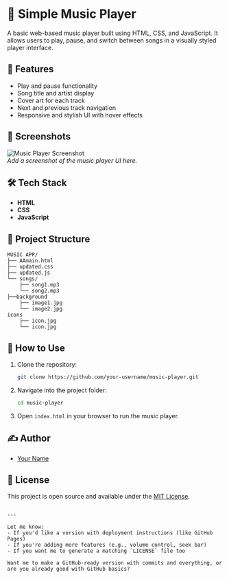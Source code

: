 # 🎵 Simple Music Player

A basic web-based music player built using HTML, CSS, and JavaScript. It allows users to play, pause, and switch between songs in a visually styled player interface.

## 🚀 Features

- Play and pause functionality
- Song title and artist display
- Cover art for each track
- Next and previous track navigation
- Responsive and stylish UI with hover effects

## 📸 Screenshots

![Music Player Screenshot](./screenshot.png)  
*Add a screenshot of the music player UI here.*

## 🛠️ Tech Stack

- **HTML**
- **CSS**
- **JavaScript**

## 📂 Project Structure

```
MUSIC APP/ 
├── AAmain.html 
├── updated.css 
├── updated.js 
└── songs/ 
    ├── song1.mp3 
    └── song2.mp3 
├──background
    ├── image1.jpg 
    └── image2.jpg
icons
    ├── icon.jpg 
    └── icon.jpg

```

## 🔧 How to Use

1. Clone the repository:
   ```bash
   git clone https://github.com/your-username/music-player.git
   ```
2. Navigate into the project folder:
   ```bash
   cd music-player
   ```
3. Open `index.html` in your browser to run the music player.

## ✍️ Author

- [Your Name](https://github.com/your-username)

## 📄 License

This project is open source and available under the [MIT License](LICENSE).
```

---

Let me know:
- If you'd like a version with deployment instructions (like GitHub Pages)
- If you're adding more features (e.g., volume control, seek bar)
- If you want me to generate a matching `LICENSE` file too

Want me to make a GitHub-ready version with commits and everything, or are you already good with GitHub basics?